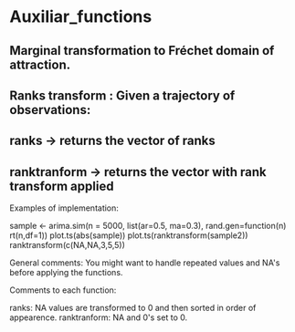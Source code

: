 # Auxiliar_functions
 
 ## Marginal transformation to Fréchet domain of attraction. 
 ## Ranks transform  : Given a trajectory of observations:
 ##                      ranks              -> returns the vector of ranks
 ##                      ranktranform  -> returns the vector with rank transform applied

Examples of implementation: 

 sample  <- arima.sim(n = 5000, list(ar=0.5, ma=0.3), rand.gen=function(n) rt(n,df=1))
 plot.ts(abs(sample))
 plot.ts(ranktransform(sample2))
 ranktransform(c(NA,NA,3,5,5))


General comments: 
You might want to handle repeated values and NA's before applying the functions.

Comments to each function: 

ranks: NA values are transformed to 0 and then sorted in order of appearence.
ranktranform: NA and 0's set to 0. 
